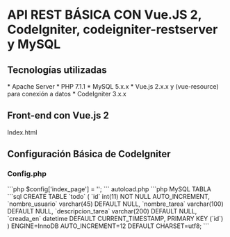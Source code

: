 <h1>API REST BÁSICA CON Vue.JS 2, CodeIgniter, codeigniter-restserver y MySQL</h1>
<h2>Tecnologías utilizadas</h2>
* Apache Server
* PHP 7.1.1
* MySQL 5.x.x
* Vue.js 2.x.x y (vue-resource) para conexión a datos
* CodeIgniter 3.x.x

<h2>Front-end con Vue.js 2</h2>
Index.html

<h2>Configuración Básica de CodeIgniter</h2>
<h3>Config.php</h3>
```php
$config['index_page'] = '';
```

</h3>autoload.php</h3>
```php
<?php
$autoload['libraries'] = array('form_validation','database', 'session');
$autoload['helper'] = array('url', 'html', 'form' ,'language', 'date','security');
$autoload['model'] = array('Todo_model');
```



<h3>MySQL TABLA</h3>
```sql
    CREATE TABLE `todo` (
      `id` int(11) NOT NULL AUTO_INCREMENT,
      `nombre_usuario` varchar(45) DEFAULT NULL,
      `nombre_tarea` varchar(100) DEFAULT NULL,
      `descripcion_tarea` varchar(200) DEFAULT NULL,
      `creada_en` datetime DEFAULT CURRENT_TIMESTAMP,
      PRIMARY KEY (`id`)
    ) ENGINE=InnoDB AUTO_INCREMENT=12 DEFAULT CHARSET=utf8;
```